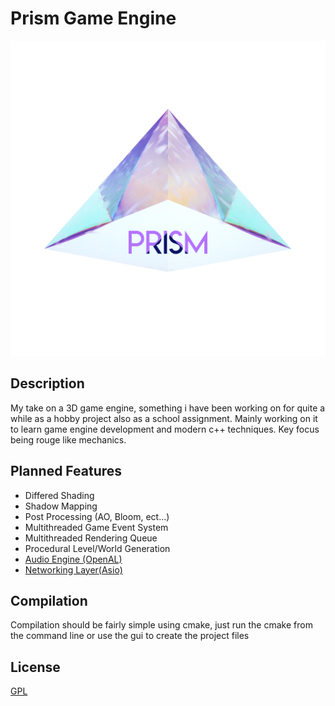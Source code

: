 # Prism Game Engine
<p align="center">
  <a href="#">
    <img src="PrismLogo.png" width="600" alt="Prism Logo">
  </a>
</p>

## Description 
My take on a 3D game engine, something i have been working on for quite a while as a hobby project also as a school assignment. Mainly working on it to learn game engine development and modern c++ techniques. Key focus being rouge like mechanics.

## Planned Features
* Differed Shading
* Shadow Mapping
* Post Processing (AO, Bloom, ect...)
* Multithreaded Game Event System
* Multithreaded Rendering Queue
* Procedural Level/World Generation
* [Audio Engine (OpenAL)](https://www.openal.org/)
* [Networking Layer(Asio)](https://think-async.com/Asio/)

## Compilation
Compilation should be fairly simple using cmake, just run the cmake from the command line or use the gui to create the project files


## License
[GPL](https://choosealicense.com/licenses/gpl-3.0/)